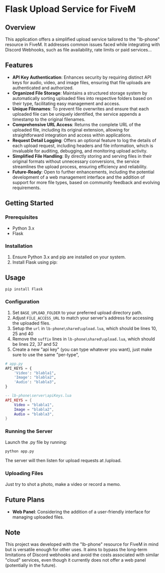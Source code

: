 # Flask Upload Service for FiveM

## Overview
This application offers a simplified upload service tailored to the "lb-phone" resource in FiveM. 
It addresses common issues faced while integrating with Discord Webhooks, such as file availability, rate limits or paid services...

## Features
- **API Key Authentication**: Enhances security by requiring distinct API keys for audio, video, and image files, ensuring that file uploads are authenticated and authorized.
- **Organized File Storage**: Maintains a structured storage system by automatically sorting uploaded files into respective folders based on their type, facilitating easy management and access.
- **Unique Filenames**: To prevent file overwrites and ensure that each uploaded file can be uniquely identified, the service appends a timestamp to the original filenames.
- **Comprehensive URL Access**: Returns the complete URL of the uploaded file, including its original extension, allowing for straightforward integration and access within applications.
- **Request Detail Logging**: Offers an optional feature to log the details of each upload request, including headers and file information, which is invaluable for auditing, debugging, and monitoring upload activity.
- **Simplified File Handling**: By directly storing and serving files in their original formats without unnecessary conversions, the service streamlines the upload process, ensuring efficiency and reliability.
- **Future-Ready**: Open to further enhancements, including the potential development of a web management interface and the addition of support for more file types, based on community feedback and evolving requirements.

## Getting Started

### Prerequisites
- Python 3.x
- Flask

### Installation
1. Ensure Python 3.x and pip are installed on your system.
2. Install Flask using pip:

## Usage

```python
pip install Flask

```

### Configuration
1. Set `BASE_UPLOAD_FOLDER` to your preferred upload directory path.
2. Adjust `FILE_ACCESS_URL` to match your server's address for accessing the uploaded files.
3. Setup the `url` in `lb-phone\shared\upload.lua`, which should be lines 10, 25 and 40
4. Remove the `suffix` lines in `lb-phone\shared\upload.lua`, which should be lines 22, 37 and 52
5. Create a new "api key" (you can type whatever you want), just make sure to use the same "per-type", 

```python
# app.py
API_KEYS = {
    'Video': "blabla1",
    'Image': "blabla2",
    'Audio': "blabla3",
}
```
```lua
-- lb-phone\server\apiKeys.lua
API_KEYS = {
    Video = "blabla1",
    Image = "blabla2",
    Audio = "blabla3",
}
```

### Running the Server
Launch the .py file by running:

```python
python app.py
```
The server will then listen for upload requests at /upload.

### Uploading Files
Just try to shot a photo, make a video or record a memo.

## Future Plans
- **Web Panel**: Considering the addition of a user-friendly interface for managing uploaded files.

## Note
This project was developed with the "lb-phone" resource for FiveM in mind but is versatile enough for other uses. 
It aims to bypass the long-term limitations of Discord webhooks and avoid the costs associated with similar "cloud" services, even though it currently does not offer a web panel (potentially in the future).
